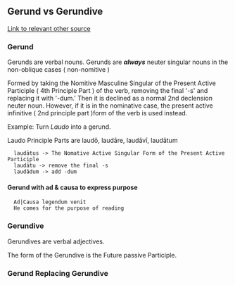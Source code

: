 ## Gerund vs Gerundive

[Link to relevant other source](http://www.thelatinlibrary.com/101/GerundGerundive.pdf)

### Gerund

Gerunds are verbal nouns. Gerunds are ___always___ neuter singular nouns in the non-oblique
cases ( non-nomitive )

Formed by taking the Nomitive Masculine Singular of the Present Active Participle
( 4th Principle Part ) of the verb, removing the final '-s' and replacing it with
'-dum.' Then it is declined as a normal 2nd declension neuter noun. However, if it
is in the nominative case, the present active infinitive ( 2nd principle part )form
of the verb is used instead. <ag502>

Example: Turn _Laudo_ into a gerund.

Laudo Principle Parts are laudō, laudāre,  laudāvī, laudātum

```
  laudātus -> The Nomative Active Singular Form of the Present Active Participle
  laudātu -> remove the final -s
  laudādum -> add -dum  

```

#### Gerund with ad & causa to express purpose
```
  Ad|Causa legendum venit
  He comes for the purpose of reading
```

### Gerundive

Gerundives are verbal adjectives.

The form of the Gerundive is the Future passive Participle.

### Gerund Replacing Gerundive
